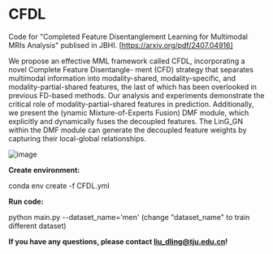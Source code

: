 # CFDL
Code for "Completed Feature Disentanglement Learning for Multimodal MRIs Analysis" publised in JBHI. [https://arxiv.org/pdf/2407.04916]

We propose an effective MML framework called CFDL, incorporating a novel Complete Feature Disentangle-
ment (CFD) strategy that separates multimodal information into modality-shared, modality-specific, and modality-partial-shared features, the last of which
has been overlooked in previous FD-based methods. Our analysis and experiments demonstrate the critical role of modality-partial-shared features in prediction. Additionally, we present the (ynamic Mixture-of-Experts Fusion) DMF module, which explicitly and dynamically fuses the decoupled features. The LinG_GN within the DMF module can generate the decoupled feature weights by capturing their local-global relationships.

![image](https://github.com/user-attachments/assets/476949e5-6ba2-4561-a298-686270664ad3)

**Create environment:**

conda env create -f CFDL.yml

**Run code:**

python main.py --dataset_name='men' (change "dataset_name" to train different dataset)

**If you have any questions, please contact liu_dling@tju.edu.cn!**

